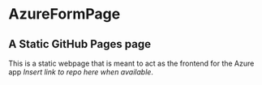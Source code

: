 # AzureFormPage

## A Static GitHub Pages page

This is a static webpage that is meant to act as the frontend for the Azure app *Insert link to repo here when available*. 
